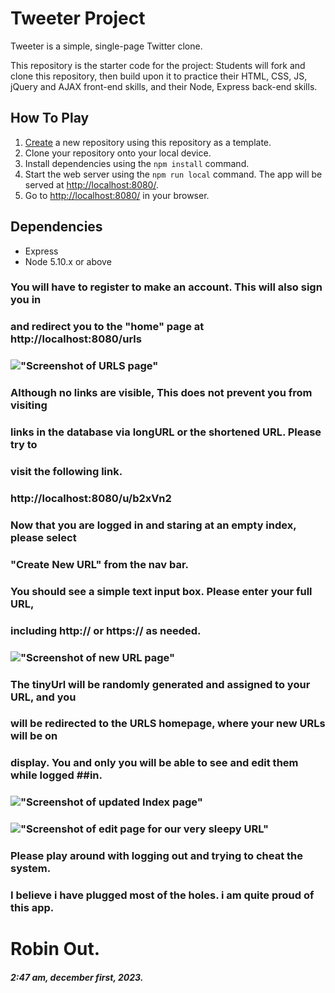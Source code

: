 # Tweeter Project

Tweeter is a simple, single-page Twitter clone.

This repository is the starter code for the project: Students will fork and clone this repository, then build upon it to practice their HTML, CSS, JS, jQuery and AJAX front-end skills, and their Node, Express back-end skills.

## How To Play

1. [Create](https://docs.github.com/en/repositories/creating-and-managing-repositories/creating-a-repository-from-a-template) a new repository using this repository as a template.
2. Clone your repository onto your local device.
3. Install dependencies using the `npm install` command.
3. Start the web server using the `npm run local` command. The app will be served at <http://localhost:8080/>.
4. Go to <http://localhost:8080/> in your browser.

## Dependencies

- Express
- Node 5.10.x or above


### You will have to register to make an account. This will also sign you in 
### and redirect you to the "home" page at http://localhost:8080/urls 

### !["Screenshot of URLS page"](https://github.com/saintsappho/-tinyApp/tree/master/docs/empty_index.png)

### Although no links are visible, This does not prevent you from visiting  
### links in the database via longURL or the shortened URL. Please try to 
### visit the following link.
### http://localhost:8080/u/b2xVn2

### Now that you are logged in and staring at an empty index, please select 
### "Create New URL" from the nav bar. 
### You should see a simple text input box. Please enter your full URL, 
### including http:// or https:// as needed. 

### !["Screenshot of new URL page"](https://github.com/saintsappho/-tinyApp/tree/master/docs/create_new.png)

### The tinyUrl will be randomly generated and assigned to your URL, and you 
### will be redirected to the URLS homepage, where your new URLs will be on 
### display. You and only you will be able to see and edit them while logged ##in.

### !["Screenshot of updated Index page"](https://github.com/saintsappho/-tinyApp/tree/master/docs/updated_index.png)

### !["Screenshot of edit page for our very sleepy URL"](https://github.com/saintsappho/-tinyApp/tree/master/docs/edit_URL.png)
###
### Please play around with logging out and trying to cheat the system. 
### I believe i have plugged most of the holes. i am quite proud of this app. 
### 
###
###
# Robin Out. 
##### 2:47 am, december first, 2023.
